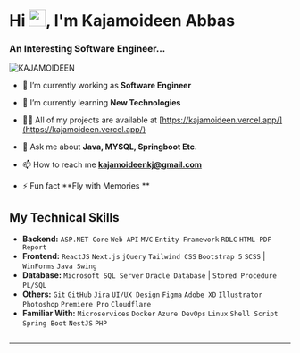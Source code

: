 <h1 align="left">Hi <img src="https://github.com/TheDudeThatCode/TheDudeThatCode/blob/master/Assets/Hi.gif" width="30">, I'm Kajamoideen Abbas</h1>
<h3 align="left">An Interesting Software Engineer...</h3>

<p align="left"> <img src="https://komarev.com/ghpvc/?username=KAJAMOIDEEN&label=Profile%20views&color=0e75b6&style=flat" alt="KAJAMOIDEEN" /> </p>

- 🔭 I’m currently working as **Software Engineer**

- 🌱 I’m currently learning **New Technologies**

- 👨‍💻 All of my projects are available at [https://kajamoideen.vercel.app/](https://kajamoideen.vercel.app/)

- 💬 Ask me about **Java, MYSQL, Springboot Etc.**

- 📫 How to reach me **kajamoideenkj@gmail.com**

- ⚡ Fun fact **Fly with Memories **

## My Technical Skills
- **Backend:** `ASP.NET Core` `Web API` `MVC` `Entity Framework` `RDLC` `HTML-PDF Report`
- **Frontend:** `ReactJS` `Next.js` `jQuery` `Tailwind CSS` `Bootstrap 5` `SCSS` | `WinForms` `Java Swing`
- **Database:** `Microsoft SQL Server` `Oracle Database` | `Stored Procedure` `PL/SQL`
- **Others:** `Git` `GitHub` `Jira` `UI/UX Design` `Figma` `Adobe XD` `Illustrator` `Photoshop` `Premiere Pro` `Cloudflare`
- **Familiar With:** `Microservices` `Docker` `Azure DevOps` `Linux` `Shell Script` `Spring Boot` `NestJS` `PHP`

<p align="center">
    <a href="">
        <img title="" alt="" src="https://github-readme-streak-stats.herokuapp.com?user=KAJAMOIDEEN&theme=dark&date_format=M%20j%5B%2C%20Y%5D&fire=0093FF&ring=0093FF&background=0D1117&currStreakLabel=0093FF&border=30363D"/>
    </a>
</p>

---
